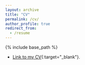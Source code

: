 ```yaml
---
layout: archive
title: "CV"
permalink: /cv/
author_profile: true
redirect_from:
  - /resume
---
```


{% include base_path %}

* [Link to my CV](/files/cv-github-version.pdf){:target="_blank"}.
